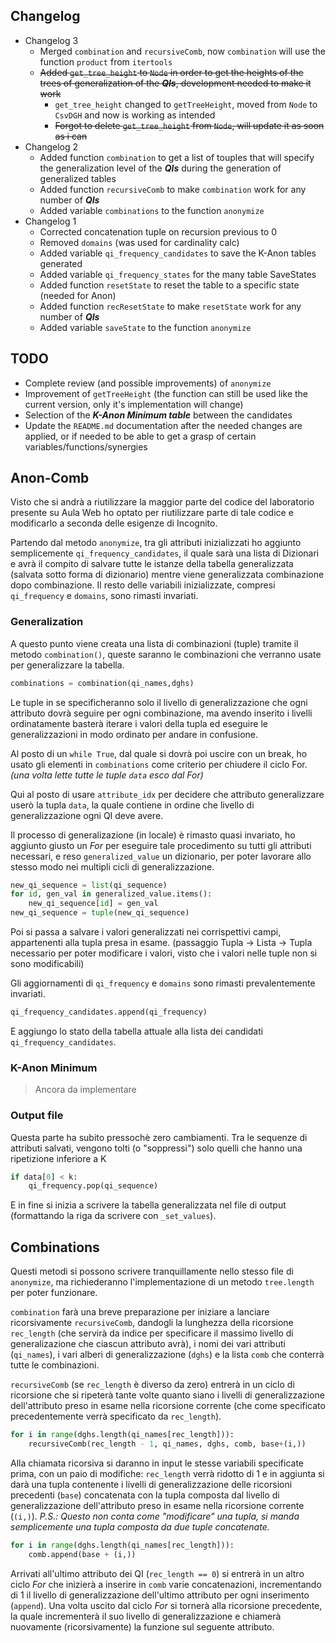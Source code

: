 ## Changelog
+ Changelog 3
    + Merged `combination` and `recursiveComb`, now `combination` will use the function `product` from `itertools`
    + ~~Added `get_tree_height` to `Node` in order to get the heights of the trees of generalization of the ___QIs___, development needed to make it work~~
        + `get_tree_height` changed to `getTreeHeight`, moved from `Node` to `CsvDGH` and now is working as intended
        + ~~Forgot to delete `get_tree_height` from `Node`, will update it as soon as i can~~
+ Changelog 2
    + Added function `combination` to get a list of touples that will specify the generalization level of the ___QIs___ during the generation of generalized tables
    + Added function `recursiveComb` to make `combination` work for any number of ___QIs___
    + Added variable `combinations` to the function `anonymize`
+ Changelog 1
    + Corrected concatenation tuple on recursion previous to 0
    + Removed `domains` (was used for cardinality calc)
    + Added variable `qi_frequency_candidates` to save the K-Anon tables generated
    + Added variable `qi_frequency_states` for the many table SaveStates
    + Added function `resetState` to reset the table to a specific state (needed for Anon)
    + Added function `recResetState` to make `resetState` work for any number of ___QIs___
    + Added variable `saveState` to the function `anonymize`
## TODO
+ Complete review (and possible improvements) of `anonymize`
+ Improvement of `getTreeHeight` (the function can still be used like the current version, only it's implementation will change)
+ Selection of the ___K-Anon Minimum table___ between the candidates
+ Update the `README.md` documentation after the needed changes are applied, or if needed to be able to get a grasp of certain variables/functions/synergies

## Anon-Comb

Visto che si andrà a riutilizzare la maggior parte del codice del laboratorio presente su Aula Web ho optato per riutilizzare parte di tale codice e modificarlo a seconda delle esigenze di Incognito.

Partendo dal metodo `anonymize`, tra gli attributi inizializzati ho aggiunto semplicemente `qi_frequency_candidates`, il quale sarà una lista di Dizionari e avrà il compito di salvare tutte le istanze della tabella generalizzata (salvata sotto forma di dizionario) mentre viene generalizzata combinazione dopo combinazione.
Il resto delle variabili inizializzate, compresi `qi_frequency` e `domains`, sono rimasti invariati.

### Generalization
A questo punto viene creata una lista di combinazioni (tuple) tramite il metodo `combination()`, queste saranno le combinazioni che verranno usate per generalizzare la tabella.
```python
combinations = combination(qi_names,dghs)
```
Le tuple in se specificheranno solo il livello di generalizzazione che ogni attributo dovrà seguire per ogni combinazione, ma avendo inserito i livelli ordinatamente basterà iterare i valori della tupla ed eseguire le generalizzazioni in modo ordinato per andare in confusione.

Al posto di un `while True`, dal quale si dovrà poi uscire con un break, ho usato gli elementi in `combinations` come criterio per chiudere il ciclo For. _(una volta lette tutte le tuple `data` esco dal For)_

Qui al posto di usare `attribute_idx` per decidere che attributo generalizzare userò la tupla `data`, la quale contiene in ordine che livello di generalizzazione ogni QI deve avere.

Il processo di generalizazione (in locale) è rimasto quasi invariato, ho aggiunto giusto un _For_ per eseguire tale procedimento su tutti gli attributi necessari, e reso `generalized_value` un dizionario, per poter lavorare allo stesso modo nei multipli cicli di generalizzazione.

```python
new_qi_sequence = list(qi_sequence)
for id, gen_val in generalized_value.items():
    new_qi_sequence[id] = gen_val
new_qi_sequence = tuple(new_qi_sequence)
```
Poi si passa a salvare i valori generalizzati nei corrispettivi campi, appartenenti alla tupla presa in esame. (passaggio Tupla -> Lista -> Tupla necessario per poter modificare i valori, visto che i valori nelle tuple non si sono modificabili)

Gli aggiornamenti di `qi_frequency` e `domains` sono rimasti prevalentemente invariati.

```python
qi_frequency_candidates.append(qi_frequency)
```
E aggiungo lo stato della tabella attuale alla lista dei candidati `qi_frequency_candidates`.

### K-Anon Minimum
> Ancora da implementare

### Output file
Questa parte ha subito pressochè zero cambiamenti.
Tra le sequenze di attributi salvati, vengono tolti (o "soppressi") solo quelli che hanno una ripetizione inferiore a K
```python
if data[0] < k:
    qi_frequency.pop(qi_sequence)
```
E in fine si inizia a scrivere la tabella generalizzata nel file di output (formattando la riga da scrivere con `_set_values`).

## Combinations
Questi metodi si possono scrivere tranquillamente nello stesso file di `anonymize`, ma richiederanno l'implementazione di un metodo `tree.length` per poter funzionare.

`combination` farà una breve preparazione per iniziare a lanciare ricorsivamente `recursiveComb`, dandogli la lunghezza della ricorsione `rec_length` (che servirà da indice per specificare il massimo livello di generalizazione che ciascun attributo avrà), i nomi dei vari attributi (`qi_names`), i vari alberi di generalizzazione (`dghs`) e la lista `comb` che conterrà tutte le combinazioni.

`recursiveComb` (se `rec_length` è diverso da zero) entrerà in un ciclo di ricorsione che si ripeterà tante volte quanto siano i livelli di generalizzazione dell'attributo preso in esame nella ricorsione corrente (che come specificato precedentemente verrà specificato da `rec_length`).
```python
for i in range(dghs.length(qi_names[rec_length])):
    recursiveComb(rec_length - 1, qi_names, dghs, comb, base+(i,))
```
Alla chiamata ricorsiva si daranno in input le stesse variabili specificate prima, con un paio di modifiche:
`rec_length` verrà ridotto di 1 e in aggiunta si darà una tupla contenente i livelli di generalizzazione delle ricorsioni precedenti (`base`) concatenata con la tupla composta dal livello di generalizzazione dell'attributo preso in esame nella ricorsione corrente (`(i,)`).
_P.S.: Questo non conta come "modificare" una tupla, si manda semplicemente una tupla composta da due tuple concatenate._
```python
for i in range(dghs.length(qi_names[rec_length])):
    comb.append(base + (i,))
```
Arrivati all'ultimo attributo dei QI (`rec_length == 0`) si entrerà in un altro ciclo _For_ che inizierà a inserire in `comb` varie concatenazioni, incrementando di 1 il livello di generalizzazione dell'ultimo attributo per ogni inserimento (`append`).
Una volta uscito dal ciclo _For_ si tornerà alla ricorsione precedente, la quale incrementerà il suo livello di generalizzazione e chiamerà nuovamente (ricorsivamente) la funzione sul seguente attributo.
